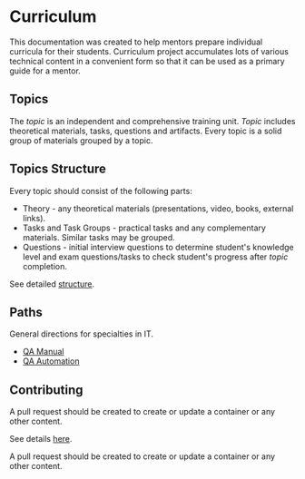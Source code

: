 # Curriculum

This documentation was created to help mentors prepare individual curricula for their students. Curriculum project
accumulates lots of various technical content in a convenient form so that it can be used as a primary guide for a
mentor.

## Topics

The *topic* is an independent and comprehensive training unit. *Topic* includes theoretical materials, tasks,
questions and artifacts. Every topic is a solid group of materials grouped by a topic.

## Topics Structure

Every topic should consist of the following parts:

* Theory - any theoretical materials (presentations, video, books, external links).
* Tasks and Task Groups - practical tasks and any complementary materials. Similar tasks may be grouped.
* Questions - initial interview questions to determine student's knowledge level and exam questions/tasks to check
    student's progress after *topic* completion.

See detailed [structure](./STRUCTURE.md).

## Paths

General directions for specialties in IT.

* [QA Manual](./paths/qa-manual.md)
* [QA Automation](./paths/qa-automation.md)

## Contributing

A pull request should be created to create or update a container or any other content.

See details [here](./CONTRIBUTING.md).

A pull request should be created to create or update a container or any other content.
